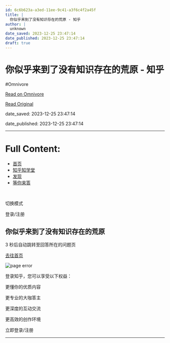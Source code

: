 ```yaml
---
id: 6c6b623a-a3ed-11ee-9c41-a3f6c4f2a45f
title: |
  你似乎来到了没有知识存在的荒原 - 知乎
author: |
  unknown
date_saved: 2023-12-25 23:47:14
date_published: 2023-12-25 23:47:14
draft: true
---
```


# 你似乎来到了没有知识存在的荒原 - 知乎
#Omnivore

[Read on Omnivore](https://omnivore.app/me/-18ca62db182)

[Read Original](https://www.zhihu.com/question/636671719/answer/3338955356)

date_saved: 2023-12-25 23:47:14

date_published: 2023-12-25 23:47:14

--- 

# Full Content: 

* [首页](https://www.zhihu.com/)
* [知乎知学堂](https://www.zhihu.com/education/learning)
* [发现](https://www.zhihu.com/explore)
* [等你来答](https://www.zhihu.com/question/waiting)

​

切换模式

登录/注册

## 你似乎来到了没有知识存在的荒原

3 秒后自动跳转至回答所在的问题页

[去往首页](https://www.zhihu.com/)

![page error](https://proxy-prod.omnivore-image-cache.app/0x0,sAHncv0nsLjQWDmdvl3RmTqdrwHnfVWKP0Cbk7UzNv0k/https://static.zhihu.com/heifetz/assets/liukanshan_desert.ecf3c388.svg)

登录知乎，您可以享受以下权益：

更懂你的优质内容

更专业的大咖答主

更深度的互动交流

更高效的创作环境

立即登录/注册

---

